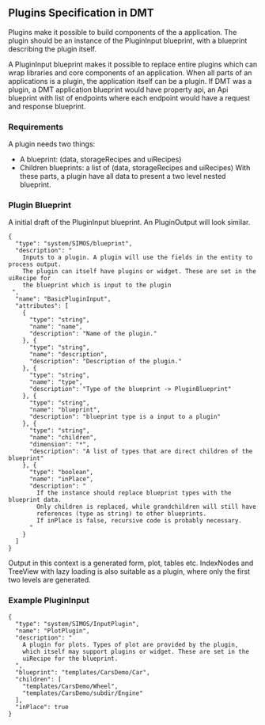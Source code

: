## Plugins Specification in DMT
Plugins make it possible to build components of the a application. 
The plugin should be an instance of the PluginInput blueprint, with a blueprint describing the plugin itself. 

A PluginInput blueprint makes it possible to replace entire plugins which can wrap libraries and core components of an application. 
When all parts of an applications is a plugin, the application itself can be a plugin. If DMT was a plugin, a DMT application blueprint 
would have property api, an Api blueprint with list of endpoints where each endpoint would have a request and response blueprint. 

### Requirements    
A plugin needs two things: 
- A blueprint: (data, storageRecipes and uiRecipes)
- Children blueprints: a list of (data, storageRecipes and uiRecipes)
With these parts, a plugin have all data to present a two level nested blueprint. 

### Plugin Blueprint
A initial draft of the PluginInput blueprint. An PluginOutput will look similar.

```
{
  "type": "system/SIMOS/blueprint",
  "description": "
    Inputs to a plugin. A plugin will use the fields in the entity to process output.  
    The plugin can itself have plugins or widget. These are set in the uiRecipe for 
    the blueprint which is input to the plugin
 ",
  "name": "BasicPluginInput",
  "attributes": [
    {
      "type": "string",
      "name": "name",
      "description": "Name of the plugin."
    }, {
      "type": "string",
      "name": "description",
      "description": "Description of the plugin."
    }, {
      "type": "string",
      "name": "type",
      "description": "Type of the blueprint -> PluginBlueprint"
    }, {
      "type": "string",
      "name": "blueprint",
      "description": "blueprint type is a input to a plugin"
    }, {
      "type": "string",
      "name": "children",
      "dimension": "*",
      "description": "A list of types that are direct children of the blueprint"
    }, {
      "type": "boolean",
      "name": "inPlace",
      "description": "
        If the instance should replace blueprint types with the blueprint data. 
        Only children is replaced, while grandchildren will still have 
        references (type as string) to other blueprints. 
        If inPlace is false, recursive code is probably necessary.
      "
    }
  ]
}
```
Output in this context is a generated form, plot, tables etc. 
IndexNodes and TreeView with lazy loading is also suitable as a plugin, 
where only the first two levels are generated. 

### Example PluginInput
```
{
  "type": "system/SIMOS/InputPlugin",
  "name": "PlotPlugin",
  "description": "
    A plugin for plots. Types of plot are provided by the plugin, 
    which itself may support plugins or widget. These are set in the 
    uiRecipe for the blueprint.
  ",
  "blueprint": "templates/CarsDemo/Car",
  "children": [
    "templates/CarsDemo/Wheel",
    "templates/CarsDemo/subdir/Engine"
  ],
  "inPlace": true
}
```